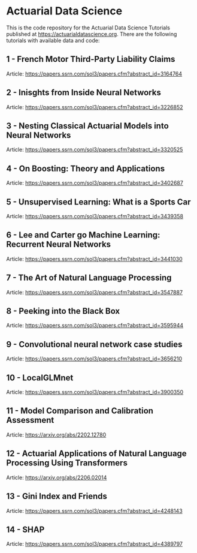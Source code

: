 # Actuarial Data Science
This is the code repository for the Actuarial Data Science Tutorials published at https://actuarialdatascience.org. There are the following tutorials with available data and code:

## 1 - French Motor Third-Party Liability Claims

Article: https://papers.ssrn.com/sol3/papers.cfm?abstract_id=3164764

## 2 - Inisghts from Inside Neural Networks

Article: https://papers.ssrn.com/sol3/papers.cfm?abstract_id=3226852

## 3 - Nesting Classical Actuarial Models into Neural Networks

Article: https://papers.ssrn.com/sol3/papers.cfm?abstract_id=3320525

## 4 - On Boosting: Theory and Applications

Article: https://papers.ssrn.com/sol3/papers.cfm?abstract_id=3402687

## 5 - Unsupervised Learning: What is a Sports Car

Article: https://papers.ssrn.com/sol3/papers.cfm?abstract_id=3439358

## 6 - Lee and Carter go Machine Learning: Recurrent Neural Networks

Article: https://papers.ssrn.com/sol3/papers.cfm?abstract_id=3441030

## 7 - The Art of Natural Language Processing

Article: https://papers.ssrn.com/sol3/papers.cfm?abstract_id=3547887

## 8 - Peeking into the Black Box

Article: https://papers.ssrn.com/sol3/papers.cfm?abstract_id=3595944

## 9 - Convolutional neural network case studies

Article: https://papers.ssrn.com/sol3/papers.cfm?abstract_id=3656210

## 10 - LocalGLMnet

Article: https://papers.ssrn.com/sol3/papers.cfm?abstract_id=3900350

## 11 - Model Comparison and Calibration Assessment

Article: https://arxiv.org/abs/2202.12780

## 12 - Actuarial Applications of Natural Language Processing Using Transformers

Article: https://arxiv.org/abs/2206.02014

## 13 - Gini Index and Friends

Article: https://papers.ssrn.com/sol3/papers.cfm?abstract_id=4248143

## 14 - SHAP

Article: https://papers.ssrn.com/sol3/papers.cfm?abstract_id=4389797

